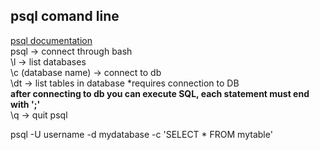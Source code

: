 ## psql comand line
[psql documentation](https://www.postgresql.org/docs/current/app-psql.html)  
psql -> connect through bash  
\l -> list databases  
\c (database name) -> connect to db  
\dt -> list tables in database *requires connection to DB  
**after connecting to db you can execute SQL, each statement must end with ';'**  
\q -> quit psql  
  
psql -U username -d mydatabase -c 'SELECT * FROM mytable'